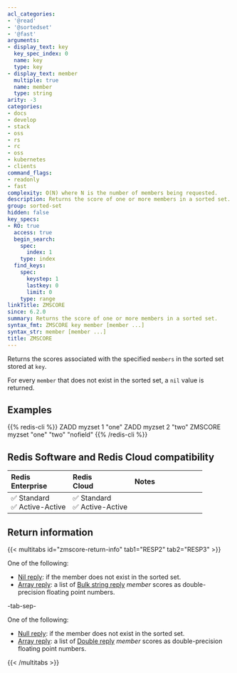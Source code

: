 ```yaml
---
acl_categories:
- '@read'
- '@sortedset'
- '@fast'
arguments:
- display_text: key
  key_spec_index: 0
  name: key
  type: key
- display_text: member
  multiple: true
  name: member
  type: string
arity: -3
categories:
- docs
- develop
- stack
- oss
- rs
- rc
- oss
- kubernetes
- clients
command_flags:
- readonly
- fast
complexity: O(N) where N is the number of members being requested.
description: Returns the score of one or more members in a sorted set.
group: sorted-set
hidden: false
key_specs:
- RO: true
  access: true
  begin_search:
    spec:
      index: 1
    type: index
  find_keys:
    spec:
      keystep: 1
      lastkey: 0
      limit: 0
    type: range
linkTitle: ZMSCORE
since: 6.2.0
summary: Returns the score of one or more members in a sorted set.
syntax_fmt: ZMSCORE key member [member ...]
syntax_str: member [member ...]
title: ZMSCORE
---
```

Returns the scores associated with the specified `members` in the sorted set stored at `key`.

For every `member` that does not exist in the sorted set, a `nil` value is returned.

## Examples

{{% redis-cli %}}
ZADD myzset 1 "one"
ZADD myzset 2 "two"
ZMSCORE myzset "one" "two" "nofield"
{{% /redis-cli %}}

## Redis Software and Redis Cloud compatibility

| Redis<br />Enterprise | Redis<br />Cloud | <span style="min-width: 9em; display: table-cell">Notes</span> |
|:----------------------|:-----------------|:------|
| <span title="Supported">&#x2705; Standard</span><br /><span title="Supported"><nobr>&#x2705; Active-Active</nobr></span> | <span title="Supported">&#x2705; Standard</span><br /><span title="Supported"><nobr>&#x2705; Active-Active</nobr></span> |  |

## Return information

{{< multitabs id="zmscore-return-info" 
    tab1="RESP2" 
    tab2="RESP3" >}}

One of the following:
* [Nil reply](../../develop/reference/protocol-spec#bulk-strings): if the member does not exist in the sorted set.
* [Array reply](../../develop/reference/protocol-spec#arrays): a list of [Bulk string reply](../../develop/reference/protocol-spec#bulk-strings) _member_ scores as double-precision floating point numbers.

-tab-sep-

One of the following:
* [Null reply](../../develop/reference/protocol-spec#nulls): if the member does not exist in the sorted set.
* [Array reply](../../develop/reference/protocol-spec#arrays): a list of [Double reply](../../develop/reference/protocol-spec#doubles) _member_ scores as double-precision floating point numbers.

{{< /multitabs >}}
